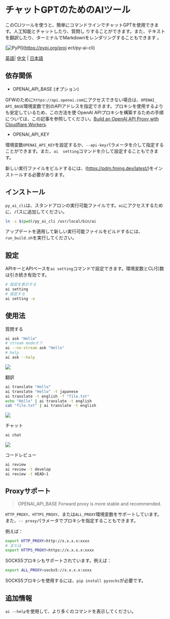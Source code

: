 

# チャットGPTのためのAIツール

このCLIツールを使うと、簡単にコマンドラインでチャットGPTを使用できます。人工知能とチャットしたり、質問し
りすることができます。また、テキストを翻訳したり、ターミナルでMarkdownをレンダリングすることもできます
。

[![PyPI](https://img.shields.io/pypi/v/py-ai-cli?logo=python&logoColor=%23cccccc)](https://pypi.org/proj
ect/py-ai-cli)

 [英語](README.md)| [中文](README_zh.md) | [日本語](README_ja.md)

## 依存関係

* OPENAI_API_BASE (オプション)

GFWのために`https://api.openai.com`にアクセスできない場合は、`OPENAI_
API_BASE`環境変数で別のAPIアドレスを指定できます。プロキシを使用するよりも安定しているため、この方法を使
OpenAI APIプロキシを構築するための手順については、この記事を参照してください。[Build an OpenAI API Proxy
with Cloudflare 
Workers](https://github.com/noobnooc/noobnooc/discussions/9).

* OPENAI_API_KEY

環境変数`OPENAI_API_KEY`を設定するか、`--api-key`パラメータを介して指定することができます。また、`ai 
setting`コマンドを介して設定することもできます。

新しい実行ファイルをビルドするには、(https://pdm.fming.dev/latest/)をインストールする必要があります。

## インストール

`py_ai_cli`は、スタンドアロンの実行可能ファイルです。`ai`にアクセスするために、パスに追加してください。
```bash
ln -s $(pwd)/py_ai_cli /usr/local/bin/ai
```


アップデートを適用して新しい実行可能ファイルをビルドするには、`run_build.sh`を実行してください。

## 設定

APIキーとAPIベースを`ai setting`コマンドで設定できます。環境変数とCLI引数は引き続き有効です。

```bash
# 設定を表示する
ai setting
# 設定する
ai setting -e
```

## 使用法

質問する

```bash
ai ask "Hello"
# stream modeオフ
ai --no-stream ask "Hello"
# help
ai ask --help
```

![](./asset/video/ask.gif)

翻訳

```bash
ai translate "Hello"
ai translate "Hello" -t japanese
ai translate -t english -f "file.txt"
echo "Hello" | ai translate -t english
cat "file.txt" | ai translate -t english
```

 ![](./asset/video/translate.gif)

チャット

```bash
ai chat
```

 ![](./asset/video/chat.gif)

コードレビュー

```bash
ai review
ai review -t develop
ai review -t HEAD~1

```

## Proxyサポート

> OPENAI_API_BASE Forward proxy is more stable and recommended.

`HTTP_PROXY`、`HTTPS_PROXY`、または`ALL_PROXY`環境変数をサポートしています。また、`--
proxy`パラメータでプロキシを指定することもできます。

例えば：

```bash
export HTTP_PROXY=http://x.x.x.x:xxxx
# または
export HTTPS_PROXY=https://x.x.x.x:xxxx
```

SOCKS5プロキシもサポートされています。例えば：

```bash
export ALL_PROXY=socks5://x.x.x.x:xxxx
```

SOCKS5プロキシを使用するには、`pip install pysocks`が必要です。

## 追加情報

`ai --help`を使用して、より多くのコマンドを表示してください。